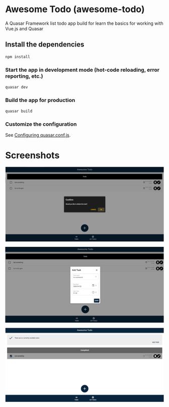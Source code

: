 # Awesome Todo (awesome-todo)

A Quasar Framework list todo app build for learn the basics for working with Vue.js and Quasar


## Install the dependencies
```bash
npm install
```

### Start the app in development mode (hot-code reloading, error reporting, etc.)
```bash
quasar dev
```


### Build the app for production
```bash
quasar build
```

### Customize the configuration
See [Configuring quasar.conf.js](https://quasar.dev/quasar-cli/quasar-conf-js).

# Screenshots
![](/Screenshots/Screenshot1.png)

![](/Screenshots/Screenshot2.png)

![](/Screenshots/Screenshot3.png)
